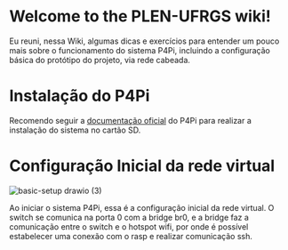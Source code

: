 # Welcome to the PLEN-UFRGS wiki!
Eu reuni, nessa Wiki, algumas dicas e exercícios para entender um pouco mais sobre o funcionamento do sistema P4Pi, incluindo a configuração básica do protótipo do projeto, via rede cabeada.
<br/>

# Instalação do P4Pi
Recomendo seguir a [documentação oficial](https://github.com/p4lang/p4pi/wiki/Installing-P4Pi) do P4Pi para realizar a instalação do sistema no cartão SD.

# Configuração Inicial da rede virtual
![basic-setup drawio (3)](https://github.com/marcelobasso/PLEN-UFRGS/assets/103913045/4c314ccc-1e91-4e13-bf1c-7247e511056c)

Ao iniciar o sistema P4Pi, essa é a configuração inicial da rede virtual. O switch se comunica na porta 0 com a bridge br0, e a bridge faz a comunicação entre o switch e o hotspot wifi, por onde é possível estabelecer uma conexão com o rasp e realizar comunicação ssh.
